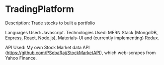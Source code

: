 # TradingPlatform

Description: Trade stocks to built a portfolio

Languages Used: Javascript.
Technologies Used: MERN Stack (MongoDB, Express, React, Node.js), Materials-UI and (currently implementing) Redux.

API Used: My own Stock Market data API (https://github.com/PSebaRaj/StockMarketAPI), which web-scrapes from Yahoo Finance.
